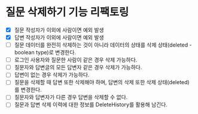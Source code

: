 # 질문 삭제하기 기능 리팩토링

- [x] 질문 작성자가 이외에 사람이면 예외 발생
- [x] 답변 작성자가 이외에 사람이면 예외 발생
- [ ] 질문 데이터를 완전히 삭제하는 것이 아니라 데이터의 상태를 삭제 상태(deleted - boolean type)로 변경한다.
- [ ] 로그인 사용자와 질문한 사람이 같은 경우 삭제 가능하다.
- [ ] 질문자와 답변글의 모든 답변자 같은 경우 삭제가 가능하다.
- [ ] 답변이 없는 경우 삭제가 가능하다.
- [ ] 질문을 삭제할 때 답변 또한 삭제해야 하며, 답변의 삭제 또한 삭제 상태(deleted)를 변경한다.
- [ ] 질문자와 답변자가 다른 경우 답변을 삭제할 수 없다.
- [ ] 질문과 답변 삭제 이력에 대한 정보를 DeleteHistory를 활용해 남긴다.